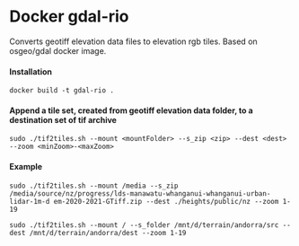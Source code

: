 # Docker gdal-rio

Converts geotiff elevation data files to elevation rgb tiles. Based on osgeo/gdal docker image.


#### Installation

`docker build -t gdal-rio .`


#### Append a tile set, created from geotiff elevation data folder, to a destination set of tif archive
`sudo ./tif2tiles.sh --mount <mountFolder> --s_zip <zip> --dest <dest> --zoom <minZoom>-<maxZoom>`

#### Example
`sudo ./tif2tiles.sh --mount /media --s_zip /media/source/nz/progress/lds-manawatu-whanganui-whanganui-urban-lidar-1m-d
em-2020-2021-GTiff.zip --dest ./heights/public/nz --zoom 1-19`

`sudo ./tif2tiles.sh --mount / --s_folder /mnt/d/terrain/andorra/src
 --dest /mnt/d/terrain/andorra/dest --zoom 1-19`
